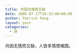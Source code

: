 ```yaml
---
title: 月因无情而又缺
date: 2006-07-17T16:33:00+00:00
author: Patrick Peng
layout: post
categories:
  - 詩
---
```

月因无情而又缺，人皆多情恨难圆。
